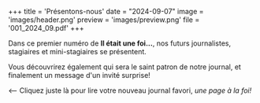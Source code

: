 +++
title = 'Présentons-nous'
date = "2024-09-07"
image = 'images/header.png'
preview = 'images/preview.png'
file = '001_2024_09.pdf'
+++

Dans ce premier numéro de **Il était une foi...**, nos futurs
journalistes, stagiaires et mini-stagiaires se présentent.

Vous découvrirez également qui sera le saint patron de notre
journal, et finalement un message d'un invité surprise!

<-- Cliquez juste là pour lire votre nouveau journal favori,
*une page à la foi!*
